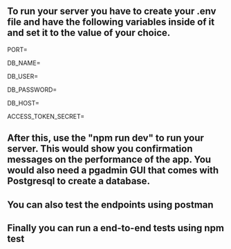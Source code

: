 ## To run your server you have to create your .env file and have the following variables inside of it and set it to the value of your choice.

PORT=

DB_NAME=

DB_USER=

DB_PASSWORD=

DB_HOST=

ACCESS_TOKEN_SECRET=

## After this, use the "npm run dev" to run your server. This would show you confirmation messages on the performance of the app. You would also need a pgadmin GUI that comes with Postgresql to create a database.

## You can also test the endpoints using postman

## Finally you can run a end-to-end tests using npm test
